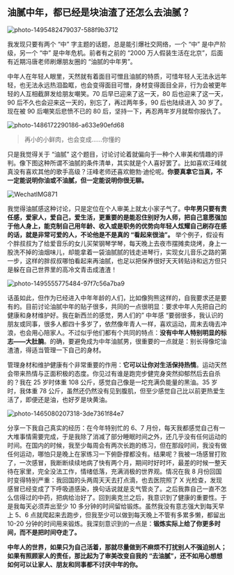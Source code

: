 ## 油腻中年，都已经是块油渣了还怎么去油腻？

![photo-1495482479037-588f9b3712](https://i.imgur.com/EKOYilX.jpg)


我发现只要有两个 “中” 字主题的话题，总是能引爆社交网络，一个 “中” 是中产阶级，另一个 “中” 是中年危机。前者有之前的 “2000 万人假装生活在北京”，后面有近期冯唐老师刷爆朋友圈的 “油腻的中年男”。

中年人在年轻人眼里，天然就有着面目可憎且油腻的特质，可惜年轻人无法永远年轻，也无法永远热泪盈眶，也会变得面目可憎，身材变得面目全非，行为会被更年轻的人互相截屏发给朋友嘲笑。70 后早已迎来了这一天，80 后也迎来了这一天，90 后不久也会迎来这一天的，别忘了，再过两年多，90 后也陆续进入 30 岁了。现在被 90 后嘲笑后悲愤不已的 80 后，坚持一下，再忍两年岁月就帮你报仇了。

![photo-1486172290186-a633e90efd68](https://i.imgur.com/JG0u93n.jpg)

> 再小的小鲜肉，也会变成……你懂的

只是我觉得关于 “油腻” 这个题目，讨论讨论着就偏向于一种个人审美和情趣的评判。像下图这种所谓不油腻的条件清单，其实就是个人喜好罢了。比如喜欢汪峰就真没有喜欢其他的歌手高级？汪峰老师还喜欢鲍勃·迪伦呢。**你要真拿它当真，不一定能说明你油或不油腻，但一定能说明你很无聊。**

![WechatIMG871](https://i.imgur.com/ywJdbP9.jpg)


我觉得油腻感这种讨论，只是定位在个人审美上就太小家子气了。**中年男只要有责任感，爱家人，爱自己，爱生活，更重要的是能忍住别好为人师，把自己意愿强加于他人身上，能克制自己用年龄、收入或是职务的优势向年轻人炫耀自己刷存在感的话，就是非常可爱的人，不论他是不是真的 “看起来很油”。** 举个例子，假设有个胖叔叔为了给爱音乐的女儿买架钢琴学琴，每天晚上去夜市摆摊卖烧烤，身上一股洗不掉的油烟味儿，却能拿着一袋油腻腻的钱走进琴行，实现女儿音乐之路的第一步，这样的胖叔叔哪怕看起来再油腻，也足以把保养很好天天转贴诗和远方但只是躲在自己世界里的高冷文青击成渣渣！

![photo-1495555775484-97f7c56a7ba9](https://i.imgur.com/4VhBLab.jpg)


话虽如此，但作为已经进入中年年龄的人们，比如像狗熊这样的，自我要求还是要有的。目前讨论油腻中年的贴子很多，共同的一点很明显：要求中年人先把自己的健康和身材维护好。我在新西兰的感觉，男人们的” 中年感 “要弱很多，我认识的朋友或同事，很多人都四十多岁了，依然像年青人一样，喜欢运动，周末去嗨去冲浪，也会用心陪家人。不过似乎他们都有个共同的特点：**没有中年人特别明显的标志——大肚腩**。的确，要避免成为中年油腻男，很重要的一点就是：别长得像坨油渣渣，得适当管理一下自己的身材。

管理身材和维护健康有个非常重要的作用：**它可以让你对生活保持热情**。运动天然会带来热情与正面积极的态度。你见过有谁是跑完步健完身突然抑郁然后去自杀的？我在 25 岁时体重 108 公斤，感觉自己像是一坨充满负能量的黑油。35 岁时，我体重 78 公斤，虽然还仍然没有见到腹肌，但至少感觉自己比以前更热爱生活了，即便还是油，也好歹是块黄油。

![photo-1465080207318-3de7361f84e7](https://i.imgur.com/SOMTY9T.jpg)


分享一下我自己真实的经历：在今年特别忙的 6、7 月份，每天我都感觉自己有一大堆事情需要完成，于是我除了消减了部分睡眠时间之外，还几乎没有任何运动的时间。在国内的时候，我至少每周会有两次长跑的练习，但在那段时间，我没有做任何运动，哪怕只是晚上在家练习一下俯卧撑都没有。结果呢？我被一场感冒打败了，一次感冒，我断断续续地病了快有两个月，期间时好时坏，最差的时候一整天待在家里，完全没法工作，情绪低落，充满消极的世界观。情况在我 8 月份回国时变得特别严重：我回国的头两周天天去打点滴，也去医院照了 X 光检查，发现感冒已经变成了下呼吸道感染，换句话说就是支气管炎了。之后我靠自己一直不怎么信得过的中药，把病给治好了。回到奥克兰之后，我意识到了健康的重要性。于是我每天必须弄出至少 10 多分钟的时间留给锻炼。虽然我没有意志强大到每天早上 5、6 点就爬起来去跑步，但我至少可以做到每天晚上不管有多累多懒，都留出 10-20 分钟的时间用来锻炼。我深刻意识到的一点是：**锻炼实际上给了你更多时间，而不是把时间夺走了。**

**中年人的世界，如果只为自己活着，那就尽量做到不麻烦不打扰别人不强迫别人；如果有照顾家人的责任，那比起为了审美改变自我的 “去油腻”，还不如用心想想如何可以让家人、朋友和同事都不讨厌中年的你。**